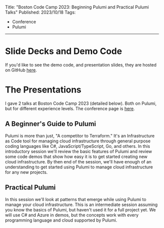 Title: "Boston Code Camp 2023: Beginning Pulumi and Practical Pulumi Talks"
Published: 2023/10/18
Tags:

- Conference
- Pulumi

---

# Slide Decks and Demo Code

If you'd like to see the demo code, and presentation slides, they are hosted on GitHub <a target="_blank" href="https://github.com/ProgrammerAL/Presentations-2023/tree/main/boston-code-camp-35">here</a>.

# The Presentations

I gave 2 talks at Boston Code Camp 2023 (detailed below). Both on Pulumi, but for different experience levels. The conference page is <a target="_blank" href="https://www.bostoncodecamp.com/CC35/Schedule/SessionGrid">here</a>.

## A Beginner's Guide to Pulumi

Pulumi is more than just, "A competitor to Terraform." It's an Infrastructure as Code tool for managing cloud infrastructure through general purpose coding languages like C#, JavaScript/TypeScript, Go, and others. In this introductory session we'll review the basic features of Pulumi and review some code demos that show how easy it is to get started creating new cloud infrastructure. By then end of the session, we'll have enough of an understanding to get started using Pulumi to manage cloud infrastructure for any new projects.

## Practical Pulumi

In this session we'll look at patterns that emerge while using Pulumi to manage your cloud infrastructure. This is an intermediate session assuming you know the basics of Pulumi, but haven't used it for a full project yet. We will use C# and Azure in demos, but the concepts work with every programming language and cloud supported by Pulumi.
